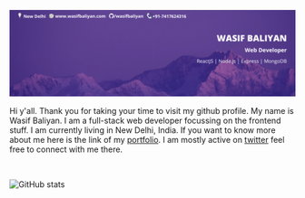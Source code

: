 ![Wasif Baliyan](./linkedin-header.png)

Hi y'all. Thank you for taking your time to visit my github profile. My name is Wasif Baliyan. I am a full-stack web developer focussing on the frontend stuff. I am currently living in New Delhi, India.
If you want to know more about me here is the link of my [portfolio](https://wasifbaliyan.com). I am mostly active on [twitter](https://twitter.com/wasifbaliyan) feel free to connect with me there.

<br/>

![GitHub stats](https://github-readme-stats.vercel.app/api?username=wasifbaliyantheme=radical&show_icons=true)

